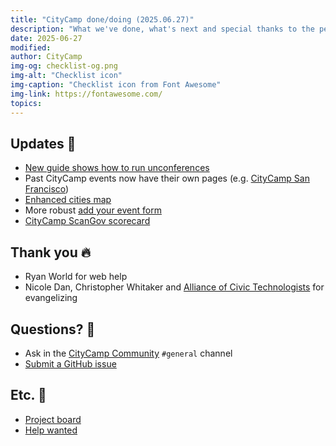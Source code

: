 ```yaml
---
title: "CityCamp done/doing (2025.06.27)"
description: "What we've done, what's next and special thanks to the people helping us."
date: 2025-06-27
modified: 
author: CityCamp
img-og: checklist-og.png
img-alt: "Checklist icon"
img-caption: "Checklist icon from Font Awesome"
img-link: https://fontawesome.com/
topics:
---
```


## Updates 💫

- [New guide shows how to run unconferences](https://citycamp.com/how-to-run-unconference-guide)
- Past CityCamp events now have their own pages (e.g. [CityCamp San Francisco](https://citycamp.com/events/san-francisco-ca-united-states/))
- [Enhanced cities map](https://citycamp.com/cities)
- More robust [add your event form](https://citycamp.com/events/new)
- [CityCamp ScanGov scorecard](https://my.scangov.com/public/key3517-1750887427940/citycamp-com/report)

## Thank you 🔥

- Ryan World for web help
- Nicole Dan, Christopher Whitaker and [Alliance of Civic Technologists](https://www.civictechnologists.org/) for evangelizing

## Questions? 🤔

- Ask in the [CityCamp Community](https://citycamp.com/community) `#general` channel
- [Submit a GitHub issue](https://github.com/CityCamp/citycamp.github.io/issues/new/choose) 

## Etc. 🪺

- [Project board](https://github.com/orgs/CityCamp/projects/1/views/1)
- [Help wanted](https://github.com/CityCamp/citycamp.github.io/issues?q=is%3Aissue%20state%3Aopen%20label%3A%22help%20wanted%22)